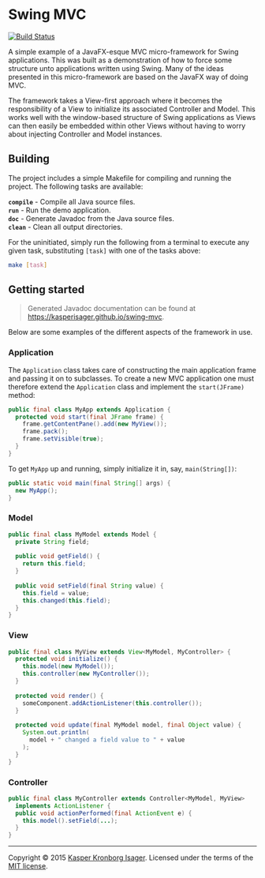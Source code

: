 # Swing MVC

[![Build Status](https://travis-ci.org/kasperisager/swing-mvc.svg?branch=master)](https://travis-ci.org/kasperisager/swing-mvc)

A simple example of a JavaFX-esque MVC micro-framework for Swing applications. This was built as a demonstration of how to force some structure unto applications written using Swing. Many of the ideas presented in this micro-framework are based on the JavaFX way of doing MVC.

The framework takes a View-first approach where it becomes the responsibility of a View to initialize its associated Controller and Model. This works well with the window-based structure of Swing applications as Views can then easily be embedded within other Views without having to worry about injecting Controller and Model instances.

## Building

The project includes a simple Makefile for compiling and running the project. The following tasks are available:

__`compile`__ - Compile all Java source files.  
__`run`__ - Run the demo application.  
__`doc`__ - Generate Javadoc from the Java source files.  
__`clean`__ - Clean all output directories.

For the uninitiated, simply run the following from a terminal to execute any given task, substituting `[task]` with one of the tasks above:

```sh
make [task]
```

## Getting started

> Generated Javadoc documentation can be found at https://kasperisager.github.io/swing-mvc.

Below are some examples of the different aspects of the framework in use.

### Application

The `Application` class takes care of constructing the main application frame and passing it on to subclasses. To create a new MVC application one must therefore extend the `Application` class and implement the `start(JFrame)` method:

```java
public final class MyApp extends Application {
  protected void start(final JFrame frame) {
    frame.getContentPane().add(new MyView());
    frame.pack();
    frame.setVisible(true);
  }
}
```

To get `MyApp` up and running, simply initialize it in, say, `main(String[])`:

```java
public static void main(final String[] args) {
  new MyApp();
}
```

### Model

```java
public final class MyModel extends Model {
  private String field;
  
  public void getField() {
    return this.field;
  }
  
  public void setField(final String value) {
    this.field = value;
    this.changed(this.field);
  }
}
```

### View

```java
public final class MyView extends View<MyModel, MyController> {
  protected void initialize() {
    this.model(new MyModel());
    this.controller(new MyController());
  }
  
  protected void render() {
    someComponent.addActionListener(this.controller());
  }
  
  protected void update(final MyModel model, final Object value) {
    System.out.println(
      model + " changed a field value to " + value
    );
  }
}
```

### Controller

```java
public final class MyController extends Controller<MyModel, MyView>
  implements ActionListener {
  public void actionPerformed(final ActionEvent e) {
    this.model().setField(...);
  }
}
```

---

Copyright &copy; 2015 [Kasper Kronborg Isager](https://github.com/kasperisager). Licensed under the terms of the [MIT license](LICENSE.md).
